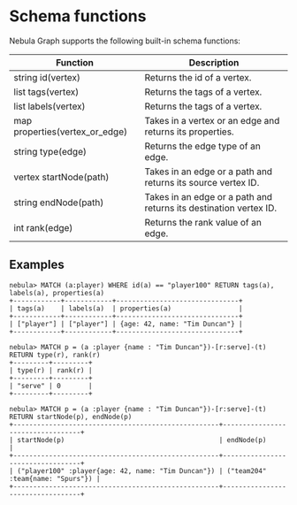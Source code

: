 # Schema functions

Nebula Graph supports the following built-in schema functions:

Function| Description |
----  |  ----|
string id(vertex) | Returns the id of a vertex.
list tags(vertex) | Returns the tags of a vertex.
list labels(vertex) | Returns the tags of a vertex.
map properties(vertex_or_edge) | Takes in a vertex or an edge and returns its properties.
string type(edge) | Returns the edge type of an edge.
vertex startNode(path) | Takes in an edge or a path and returns its source vertex ID.
string endNode(path) | Takes in an edge or a path and returns its  destination vertex ID.
int rank(edge) | Returns the rank value of an edge.

## Examples

```ngql
nebula> MATCH (a:player) WHERE id(a) == "player100" RETURN tags(a), labels(a), properties(a)
+------------+------------+-------------------------------+
| tags(a)    | labels(a)  | properties(a)                 |
+------------+------------+-------------------------------+
| ["player"] | ["player"] | {age: 42, name: "Tim Duncan"} |
+------------+------------+-------------------------------+

nebula> MATCH p = (a :player {name : "Tim Duncan"})-[r:serve]-(t) RETURN type(r), rank(r)
+---------+---------+
| type(r) | rank(r) |
+---------+---------+
| "serve" | 0       |
+---------+---------+

nebula> MATCH p = (a :player {name : "Tim Duncan"})-[r:serve]-(t) RETURN startNode(p), endNode(p)
+----------------------------------------------------+----------------------------------+
| startNode(p)                                       | endNode(p)                       |
+----------------------------------------------------+----------------------------------+
| ("player100" :player{age: 42, name: "Tim Duncan"}) | ("team204" :team{name: "Spurs"}) |
+----------------------------------------------------+----------------------------------+
```